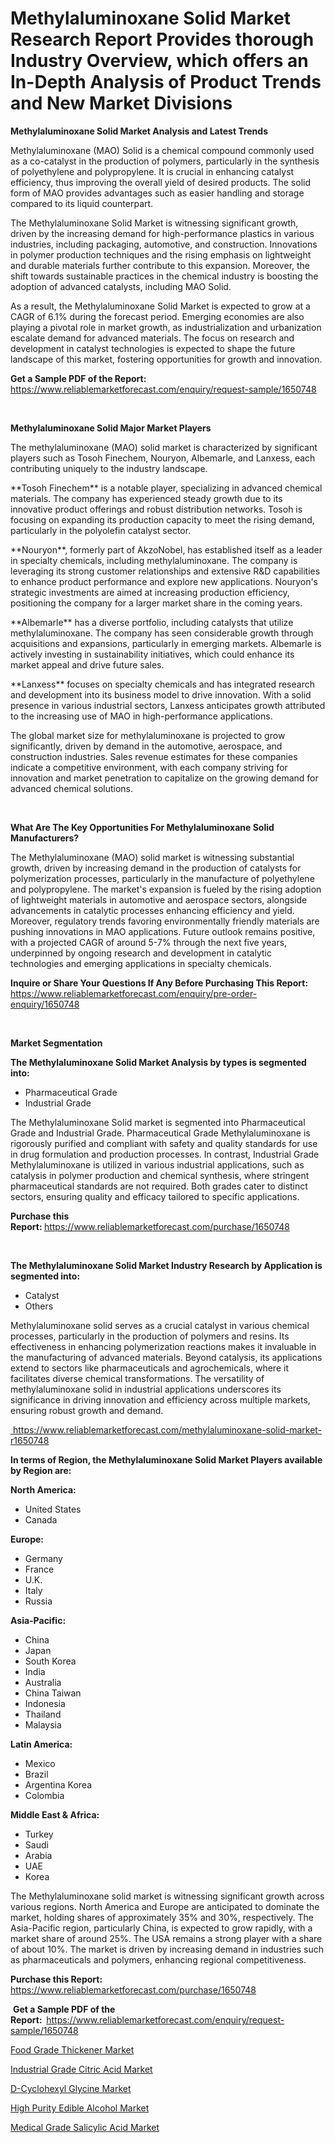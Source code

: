 <p><h1>Methylaluminoxane Solid Market Research Report Provides thorough Industry Overview, which offers an In-Depth Analysis of Product Trends and New Market Divisions</h1></p><p><strong>Methylaluminoxane Solid Market Analysis and Latest Trends</strong></p>
<p><p>Methylaluminoxane (MAO) Solid is a chemical compound commonly used as a co-catalyst in the production of polymers, particularly in the synthesis of polyethylene and polypropylene. It is crucial in enhancing catalyst efficiency, thus improving the overall yield of desired products. The solid form of MAO provides advantages such as easier handling and storage compared to its liquid counterpart.</p><p>The Methylaluminoxane Solid Market is witnessing significant growth, driven by the increasing demand for high-performance plastics in various industries, including packaging, automotive, and construction. Innovations in polymer production techniques and the rising emphasis on lightweight and durable materials further contribute to this expansion. Moreover, the shift towards sustainable practices in the chemical industry is boosting the adoption of advanced catalysts, including MAO Solid.</p><p>As a result, the Methylaluminoxane Solid Market is expected to grow at a CAGR of 6.1% during the forecast period. Emerging economies are also playing a pivotal role in market growth, as industrialization and urbanization escalate demand for advanced materials. The focus on research and development in catalyst technologies is expected to shape the future landscape of this market, fostering opportunities for growth and innovation.</p></p>
<p><strong>Get a Sample PDF of the Report:&nbsp;</strong> <a href="https://www.reliablemarketforecast.com/enquiry/request-sample/1650748?utm_campaign=1134&utm_medium=2&utm_source=Github&utm_content=ia&utm_term=23032025&utm_id=methylaluminoxane-solid">https://www.reliablemarketforecast.com/enquiry/request-sample/1650748</a></p>
<p>&nbsp;</p>
<p><strong>Methylaluminoxane Solid Major Market Players</strong></p>
<p><p>The methylaluminoxane (MAO) solid market is characterized by significant players such as Tosoh Finechem, Nouryon, Albemarle, and Lanxess, each contributing uniquely to the industry landscape.</p><p>**Tosoh Finechem** is a notable player, specializing in advanced chemical materials. The company has experienced steady growth due to its innovative product offerings and robust distribution networks. Tosoh is focusing on expanding its production capacity to meet the rising demand, particularly in the polyolefin catalyst sector.</p><p>**Nouryon**, formerly part of AkzoNobel, has established itself as a leader in specialty chemicals, including methylaluminoxane. The company is leveraging its strong customer relationships and extensive R&D capabilities to enhance product performance and explore new applications. Nouryon's strategic investments are aimed at increasing production efficiency, positioning the company for a larger market share in the coming years.</p><p>**Albemarle** has a diverse portfolio, including catalysts that utilize methylaluminoxane. The company has seen considerable growth through acquisitions and expansions, particularly in emerging markets. Albemarle is actively investing in sustainability initiatives, which could enhance its market appeal and drive future sales.</p><p>**Lanxess** focuses on specialty chemicals and has integrated research and development into its business model to drive innovation. With a solid presence in various industrial sectors, Lanxess anticipates growth attributed to the increasing use of MAO in high-performance applications.</p><p>The global market size for methylaluminoxane is projected to grow significantly, driven by demand in the automotive, aerospace, and construction industries. Sales revenue estimates for these companies indicate a competitive environment, with each company striving for innovation and market penetration to capitalize on the growing demand for advanced chemical solutions.</p></p>
<p>&nbsp;</p>
<p><strong>What Are The Key Opportunities For Methylaluminoxane Solid Manufacturers?</strong></p>
<p><p>The Methylaluminoxane (MAO) solid market is witnessing substantial growth, driven by increasing demand in the production of catalysts for polymerization processes, particularly in the manufacture of polyethylene and polypropylene. The market's expansion is fueled by the rising adoption of lightweight materials in automotive and aerospace sectors, alongside advancements in catalytic processes enhancing efficiency and yield. Moreover, regulatory trends favoring environmentally friendly materials are pushing innovations in MAO applications. Future outlook remains positive, with a projected CAGR of around 5-7% through the next five years, underpinned by ongoing research and development in catalytic technologies and emerging applications in specialty chemicals.</p></p>
<p><strong>Inquire or Share Your Questions If Any Before Purchasing This Report:</strong> <a href="https://www.reliablemarketforecast.com/enquiry/pre-order-enquiry/1650748?utm_campaign=1134&utm_medium=2&utm_source=Github&utm_content=ia&utm_term=23032025&utm_id=methylaluminoxane-solid">https://www.reliablemarketforecast.com/enquiry/pre-order-enquiry/1650748</a></p>
<p>&nbsp;</p>
<p><strong>Market Segmentation</strong></p>
<p><strong>The Methylaluminoxane Solid Market Analysis by types is segmented into:</strong></p>
<p><ul><li>Pharmaceutical Grade</li><li>Industrial Grade</li></ul></p>
<p><p>The Methylaluminoxane Solid market is segmented into Pharmaceutical Grade and Industrial Grade. Pharmaceutical Grade Methylaluminoxane is rigorously purified and compliant with safety and quality standards for use in drug formulation and production processes. In contrast, Industrial Grade Methylaluminoxane is utilized in various industrial applications, such as catalysis in polymer production and chemical synthesis, where stringent pharmaceutical standards are not required. Both grades cater to distinct sectors, ensuring quality and efficacy tailored to specific applications.</p></p>
<p><strong>Purchase this Report:&nbsp;</strong><a href="https://www.reliablemarketforecast.com/purchase/1650748?utm_campaign=1134&utm_medium=2&utm_source=Github&utm_content=ia&utm_term=23032025&utm_id=methylaluminoxane-solid">https://www.reliablemarketforecast.com/purchase/1650748</a></p>
<p>&nbsp;</p>
<p><strong>The Methylaluminoxane Solid Market Industry Research by Application is segmented into:</strong></p>
<p><ul><li>Catalyst</li><li>Others</li></ul></p>
<p><p>Methylaluminoxane solid serves as a crucial catalyst in various chemical processes, particularly in the production of polymers and resins. Its effectiveness in enhancing polymerization reactions makes it invaluable in the manufacturing of advanced materials. Beyond catalysis, its applications extend to sectors like pharmaceuticals and agrochemicals, where it facilitates diverse chemical transformations. The versatility of methylaluminoxane solid in industrial applications underscores its significance in driving innovation and efficiency across multiple markets, ensuring robust growth and demand.</p></p>
<p><a href="https://www.reliablemarketforecast.com/methylaluminoxane-solid-market-r1650748?utm_campaign=1134&utm_medium=2&utm_source=Github&utm_content=ia&utm_term=23032025&utm_id=methylaluminoxane-solid">&nbsp;https://www.reliablemarketforecast.com/methylaluminoxane-solid-market-r1650748</a></p>
<p><strong>In terms of Region, the Methylaluminoxane Solid Market Players available by Region are:</strong></p>
<p>
    <p> <strong> North America: </strong>
        <ul>
            <li>United States</li>
            <li>Canada</li>
        </ul>
        </p> 
    <p> <strong> Europe: </strong>
        <ul>
            <li>Germany</li>
            <li>France</li>
            <li>U.K.</li>
            <li>Italy</li>
            <li>Russia</li>
        </ul>
        </p> 
    <p> <strong> Asia-Pacific: </strong>
        <ul>
            <li>China</li>
            <li>Japan</li>
            <li>South Korea</li>
            <li>India</li>
            <li>Australia</li>
            <li>China Taiwan</li>
            <li>Indonesia</li>
            <li>Thailand</li>
            <li>Malaysia</li>
        </ul>
        </p> 
    <p> <strong> Latin America: </strong>
        <ul>
            <li>Mexico</li>
            <li>Brazil</li>
            <li>Argentina Korea</li>
            <li>Colombia</li>
        </ul>
        </p> 
    <p> <strong> Middle East & Africa: </strong>
        <ul>
            <li>Turkey</li>
            <li>Saudi</li>
            <li>Arabia</li>
            <li>UAE</li>
            <li>Korea</li>
        </ul>
    </p>
    </p>
<p><p>The Methylaluminoxane solid market is witnessing significant growth across various regions. North America and Europe are anticipated to dominate the market, holding shares of approximately 35% and 30%, respectively. The Asia-Pacific region, particularly China, is expected to grow rapidly, with a market share of around 25%. The USA remains a strong player with a share of about 10%. The market is driven by increasing demand in industries such as pharmaceuticals and polymers, enhancing regional competitiveness.</p></p>
<p><strong>Purchase this Report: </strong><a href="https://www.reliablemarketforecast.com/purchase/1650748?utm_campaign=1134&utm_medium=2&utm_source=Github&utm_content=ia&utm_term=23032025&utm_id=methylaluminoxane-solid">https://www.reliablemarketforecast.com/purchase/1650748</a></p>
<p>&nbsp;<strong>Get a Sample PDF of the Report:&nbsp;&nbsp;</strong><a href="https://www.reliablemarketforecast.com/enquiry/request-sample/1650748?utm_campaign=1134&utm_medium=2&utm_source=Github&utm_content=ia&utm_term=23032025&utm_id=methylaluminoxane-solid">https://www.reliablemarketforecast.com/enquiry/request-sample/1650748</a></p>
<p><strong></strong></p>
<p><p><a href="https://github.com/buluckcapps2/Market-Research-Report-List-1/blob/main/food-grade-thickener-market.md?utm_campaign=1134&utm_medium=2&utm_source=Github&utm_content=ia&utm_term=23032025&utm_id=methylaluminoxane-solid">Food Grade Thickener Market</a></p><p><a href="https://github.com/donnypolan/Market-Research-Report-List-1/blob/main/industrial-grade-citric-acid-market.md?utm_campaign=1134&utm_medium=2&utm_source=Github&utm_content=ia&utm_term=23032025&utm_id=methylaluminoxane-solid">Industrial Grade Citric Acid Market</a></p><p><a href="https://github.com/ujanoandryvw/Market-Research-Report-List-1/blob/main/d-cyclohexyl-glycine-market.md?utm_campaign=1134&utm_medium=2&utm_source=Github&utm_content=ia&utm_term=23032025&utm_id=methylaluminoxane-solid">D-Cyclohexyl Glycine Market</a></p><p><a href="https://github.com/floengsubb/Market-Research-Report-List-1/blob/main/high-purity-edible-alcohol-market.md?utm_campaign=1134&utm_medium=2&utm_source=Github&utm_content=ia&utm_term=23032025&utm_id=methylaluminoxane-solid">High Purity Edible Alcohol Market</a></p><p><a href="https://github.com/zemonarutaep/Market-Research-Report-List-1/blob/main/medical-grade-salicylic-acid-market.md?utm_campaign=1134&utm_medium=2&utm_source=Github&utm_content=ia&utm_term=23032025&utm_id=methylaluminoxane-solid">Medical Grade Salicylic Acid Market</a></p></p>